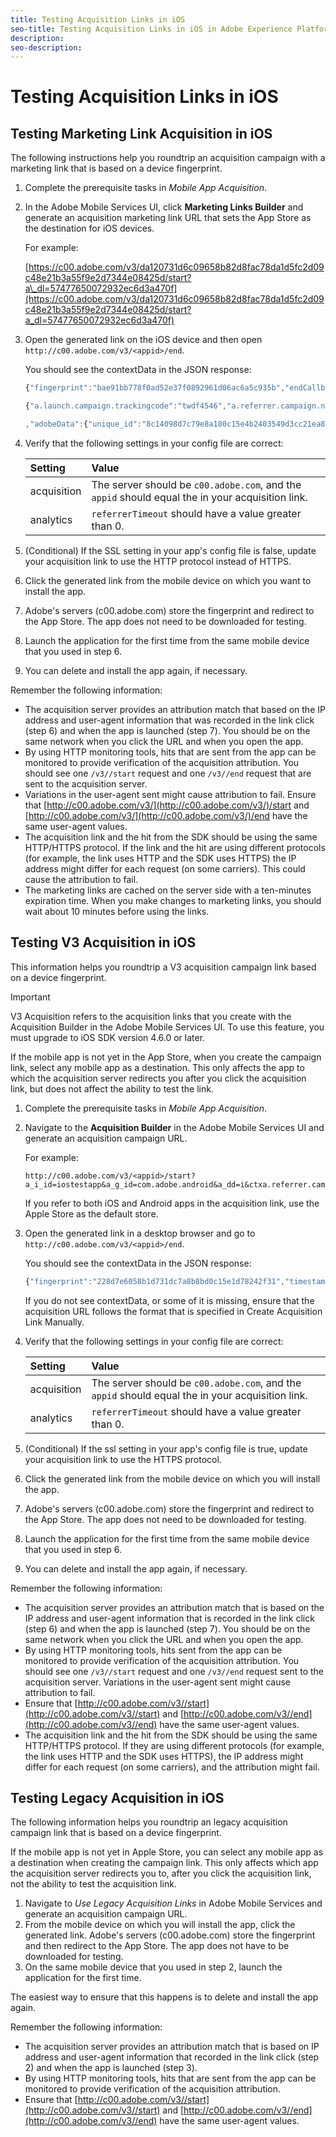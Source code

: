```yaml
---
title: Testing Acquisition Links in iOS
seo-title: Testing Acquisition Links in iOS in Adobe Experience Platform Launch
description: 
seo-description: 
---
```


# Testing Acquisition Links in iOS

## Testing Marketing Link Acquisition in iOS

The following instructions help you roundtrip an acquisition campaign with a marketing link that is based on a device fingerprint.

1. Complete the prerequisite tasks in _Mobile App Acquisition_.
1. In the Adobe Mobile Services UI, click **Marketing Links Builder** and generate an acquisition marketing link URL that sets the App Store as the destination for iOS devices.

   For example:

   [https://c00.adobe.com/v3/da120731d6c09658b82d8fac78da1d5fc2d09c48e21b3a55f9e2d7344e08425d/start?a\_dl=57477650072932ec6d3a470f](https://c00.adobe.com/v3/da120731d6c09658b82d8fac78da1d5fc2d09c48e21b3a55f9e2d7344e08425d/start?a_dl=57477650072932ec6d3a470f)

1. Open the generated link on the iOS device and then open `http://c00.adobe.com/v3/<appid>/end`.

   You should see the contextData in the JSON response:

   ```javascript
   {"fingerprint":"bae91bb778f0ad52e37f0892961d06ac6a5c935b","endCallbacks":["***"],"timestamp":1464301217,"appguid":"da120731d6c09658b82d8fac78da1d5fc2d09c48e21b3a55f9e2d7344e08425d","contextData":

   {"a.launch.campaign.trackingcode":"twdf4546","a.referrer.campaign.name":"iOS Demo","a.referrer.campaign.trackingcode":"twdf4546"}

   ,"adobeData":{"unique_id":"8c14098d7c79e8a180c15e4b2403549d3cc21ea8","deeplinkid":"57477650072932ec6d3a470f"}}
   ```

1. Verify that the following settings in your config file are correct:

   | **Setting** | **Value** |
   | :--- | :--- |
   | acquisition | The server should be `c00.adobe.com`, and the `appid` should equal the in your acquisition link. |
   | analytics | `referrerTimeout` should have a value greater than 0. |

1. (Conditional) If the SSL setting in your app's config file is false, update your acquisition link to use the HTTP protocol instead of HTTPS.
1. Click the generated link from the mobile device on which you want to install the app.
1. Adobe's servers (c00.adobe.com) store the fingerprint and redirect to the App Store.  The app does not need to be downloaded for testing.
1. Launch the application for the first time from the same mobile device that you used in step 6.
1. You can delete and install the app again, if necessary.

Remember the following information:

* The acquisition server provides an attribution match that based on the IP address and user-agent information that was recorded in the link click (step 6) and when the app is launched (step 7).  You should be on the same network when you click the URL and when you open the app.
* By using HTTP monitoring tools, hits that are sent from the app can be monitored to provide verification of the acquisition attribution.  You should see one `/v3//start` request and one `/v3//end` request that are sent to the acquisition server.
* Variations in the user-agent sent might cause attribution to fail.  Ensure that [http://c00.adobe.com/v3/](http://c00.adobe.com/v3/)/start and [http://c00.adobe.com/v3/](http://c00.adobe.com/v3/)/end have the same user-agent values.
* The acquisition link and the hit from the SDK should be using the same HTTP/HTTPS protocol. If the link and the hit are using different protocols (for example, the link uses HTTP and the SDK uses HTTPS) the IP address might differ for each request (on some carriers). This could cause the attribution to fail.
* The marketing links are cached on the server side with a ten-minutes expiration time.  When you make changes to marketing links, you should wait about 10 minutes before using the links.

## Testing V3 Acquisition in iOS

This information helps you roundtrip a V3 acquisition campaign link based on a device fingerprint.

>[!IMPORTANT]
>
>V3 Acquisition refers to the acquisition links that you create with the Acquisition Builder in the Adobe Mobile Services UI. To use this feature, you must upgrade to iOS SDK version 4.6.0 or later.

If the mobile app is not yet in the App Store, when you create the campaign link, select any mobile app as a destination. This only affects the app to which the acquisition server redirects you after you click the acquisition link, but does not affect the ability to test the link.

1. Complete the prerequisite tasks in _Mobile App Acquisition_.
1. Navigate to the **Acquisition Builder** in the Adobe Mobile Services UI and generate an acquisition campaign URL.

   For example:

   ```text
   http://c00.adobe.com/v3/<appid>/start?a_i_id=iostestapp&a_g_id=com.adobe.android&a_dd=i&ctxa.referrer.campaign.name=name&ctxa.referrer.campaign.trackingcode=trackingcode
   ```

   If you refer to both iOS and Android apps in the acquisition link, use the Apple Store as the default store.

1. Open the generated link in a desktop browser and go to `http://c00.adobe.com/v3/<appid>/end`.

   You should see the contextData in the JSON response:

   ```javascript
   {"fingerprint":"228d7e6058b1d731dc7a8b8bd0c15e1d78242f31","timestamp":1457989293,"appguid":"","contextData":{"a.referrer.campaign.name":"name","a.referrer.campaign.trackingcode":"trackingcode"}}
   ```

   If you do not see contextData, or some of it is missing, ensure that the acquisition URL follows the format that is specified in Create Acquisition Link Manually.

1. Verify that the following settings in your config file are correct:

   | Setting | Value |
   | :--- | :--- |
   | acquisition | The server should be `c00.adobe.com`, and the `appid` should equal the in your acquisition link. |
   | analytics | `referrerTimeout` should have a value greater than 0. |

1. (Conditional) If the ssl setting in your app's config file is true, update your acquisition link to use the HTTPS protocol.
1. Click the generated link from the mobile device on which you will install the app.
1. Adobe's servers (c00.adobe.com) store the fingerprint and redirect to the App Store.  The app does not need to be downloaded for testing.
1. Launch the application for the first time from the same mobile device that you used in step 6.
1. You can delete and install the app again, if necessary.

Remember the following information:

* The acquisition server provides an attribution match that is based on the IP address and user-agent information that is recorded in the link click (step 6) and when the app is launched (step 7).  You should be on the same network when you click the URL and when you open the app.
* By using HTTP monitoring tools, hits sent from the app can be monitored to provide verification of the acquisition attribution. You should see one `/v3//start` request and one `/v3//end` request sent to the acquisition server. Variations in the user-agent sent might cause attribution to fail.
* Ensure that [http://c00.adobe.com/v3//start](http://c00.adobe.com/v3//start) and [http://c00.adobe.com/v3//end](http://c00.adobe.com/v3//end) have the same user-agent values.
* The acquisition link and the hit from the SDK should be using the same HTTP/HTTPS protocol.  If they are using different protocols (for example, the link uses HTTP and the SDK uses HTTPS), the IP address might differ for each request (on some carriers), and the attribution might fail.

## Testing Legacy Acquisition in iOS

The following information helps you roundtrip an legacy acquisition campaign link that is based on a device fingerprint.

If the mobile app is not yet in Apple Store, you can select any mobile app as a destination when creating the campaign link. This only affects which app the acquisition server redirects you to, after you click the acquisition link, not the ability to test the acquisition link.

1. Navigate to _Use Legacy Acquisition Links_ in Adobe Mobile Services and generate an acquisition campaign URL.
1. From the mobile device on which you will install the app, click the generated link. Adobe's servers (c00.adobe.com) store the fingerprint and then redirect to the App Store. The app does not have to be downloaded for testing.
1. On the same mobile device that you used in step 2, launch the application for the first time.

The easiest way to ensure that this happens is to delete and install the app again.

Remember the following information:

* The acquisition server provides an attribution match that is based on IP address and user-agent information that recorded in the link click (step 2) and when the app is launched (step 3).
* By using HTTP monitoring tools, hits that are sent from the app can be monitored to provide verification of the acquisition attribution.
* Ensure that [http://c00.adobe.com/v3//start](http://c00.adobe.com/v3//start) and [http://c00.adobe.com/v3//end](http://c00.adobe.com/v3//end) have the same user-agent values.

